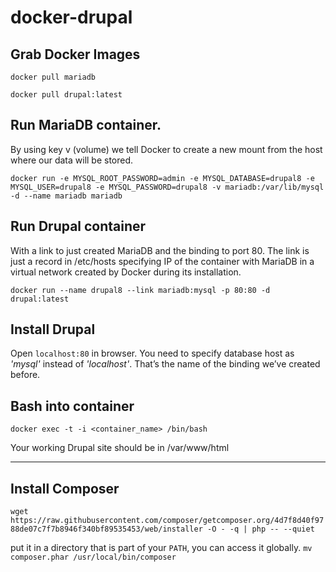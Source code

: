 # docker-drupal

## Grab Docker Images

`docker pull mariadb`

`docker pull drupal:latest`

## Run MariaDB container.
By using key v (volume) we tell Docker to create a new mount from the host where our data will be stored.

`docker run -e MYSQL_ROOT_PASSWORD=admin -e MYSQL_DATABASE=drupal8 -e MYSQL_USER=drupal8 -e MYSQL_PASSWORD=drupal8 -v mariadb:/var/lib/mysql -d --name mariadb mariadb`

## Run Drupal container
With a link to just created MariaDB and the binding to port 80. The link is just a record in /etc/hosts specifying IP of the container with MariaDB in a virtual network created by Docker during its installation.

`docker run --name drupal8 --link mariadb:mysql -p 80:80 -d drupal:latest`

## Install Drupal 
Open `localhost:80` in browser. You need to specify database host as *'mysql'* instead of *'localhost'*. That’s the name of the binding we’ve created before.

## Bash into container

`docker exec -t -i <container_name> /bin/bash`

Your working Drupal site should be in /var/www/html

---

## Install Composer

`wget https://raw.githubusercontent.com/composer/getcomposer.org/4d7f8d40f9788de07c7f7b8946f340bf89535453/web/installer -O - -q | php -- --quiet`

put it in a directory that is part of your `PATH`, you can access it globally.
`mv composer.phar /usr/local/bin/composer`
